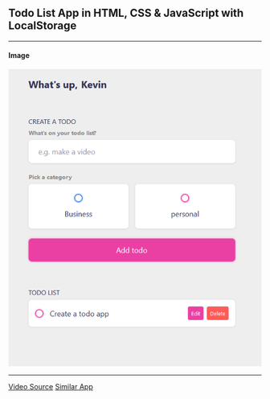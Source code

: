 ## Todo List App in HTML, CSS & JavaScript with LocalStorage

---

#### Image

![Todo App Image!](/assets/todo-list-img.png 'Todo App Image')

---

[Video Source](https://youtu.be/6eFwtaZf6zc?si=8auAt8QJPQXlmZKi)
[Similar App](https://github.com/jkevxx/course-js-exercises/tree/main/exercises/todo/v1)
